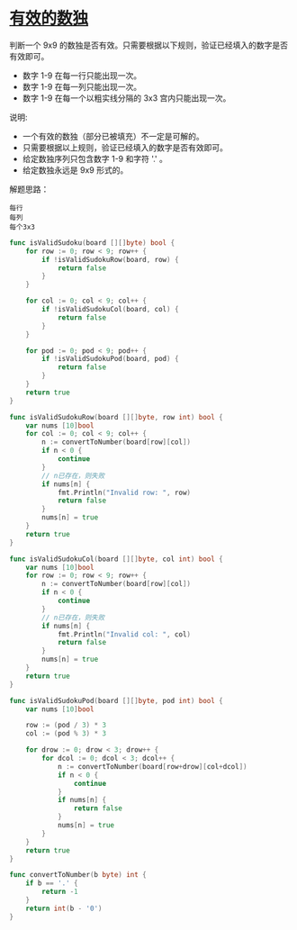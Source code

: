 # [有效的数独](https://leetcode-cn.com/problems/valid-sudoku/)

判断一个 9x9 的数独是否有效。只需要根据以下规则，验证已经填入的数字是否有效即可。

- 数字 1-9 在每一行只能出现一次。
- 数字 1-9 在每一列只能出现一次。
- 数字 1-9 在每一个以粗实线分隔的 3x3 宫内只能出现一次。

说明:

- 一个有效的数独（部分已被填充）不一定是可解的。
- 只需要根据以上规则，验证已经填入的数字是否有效即可。
- 给定数独序列只包含数字 1-9 和字符 '.' 。
- 给定数独永远是 9x9 形式的。

解题思路：

    每行
    每列
    每个3x3

```go
func isValidSudoku(board [][]byte) bool {
	for row := 0; row < 9; row++ {
		if !isValidSudokuRow(board, row) {
			return false
		}
	}

	for col := 0; col < 9; col++ {
		if !isValidSudokuCol(board, col) {
			return false
		}
	}

	for pod := 0; pod < 9; pod++ {
		if !isValidSudokuPod(board, pod) {
			return false
		}
	}
	return true
}

func isValidSudokuRow(board [][]byte, row int) bool {
	var nums [10]bool
	for col := 0; col < 9; col++ {
		n := convertToNumber(board[row][col])
		if n < 0 {
			continue
		}
		// n已存在，则失败
		if nums[n] {
			fmt.Println("Invalid row: ", row)
			return false
		}
		nums[n] = true
	}
	return true
}

func isValidSudokuCol(board [][]byte, col int) bool {
	var nums [10]bool
	for row := 0; row < 9; row++ {
		n := convertToNumber(board[row][col])
		if n < 0 {
			continue
		}
		// n已存在，则失败
		if nums[n] {
			fmt.Println("Invalid col: ", col)
			return false
		}
		nums[n] = true
	}
	return true
}

func isValidSudokuPod(board [][]byte, pod int) bool {
	var nums [10]bool

	row := (pod / 3) * 3
	col := (pod % 3) * 3

	for drow := 0; drow < 3; drow++ {
		for dcol := 0; dcol < 3; dcol++ {
			n := convertToNumber(board[row+drow][col+dcol])
			if n < 0 {
				continue
			}
			if nums[n] {
				return false
			}
			nums[n] = true
		}
	}
	return true
}

func convertToNumber(b byte) int {
	if b == '.' {
		return -1
	}
	return int(b - '0')
}
```
